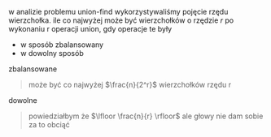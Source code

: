 w analizie problemu union-find  wykorzystywaliśmy pojęcie rzędu wierzchołka. ile co najwyżej może być wierzchołków o rzędzie $r$ po wykonaniu r operacji union, gdy operacje te były
- w sposób zbalansowany
- w dowolny sposób


zbalansowane
> może być co najwyżej $\frac{n}{2^r}$ wierzchołków rzędu r


dowolne
> powiedziałbym że $\lfloor \frac{n}{r} \rfloor$ ale głowy nie dam sobie za to obciąć    
